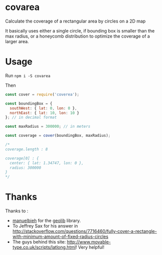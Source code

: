 # covarea
Calculate the coverage of a rectangular area by circles on a 2D map

It basically uses either a single circle, if bounding box is smaller than the max radius, or a honeycomb distribution to optimize the coverage of a larger area.

# Usage

Run `npm i -S covarea`

Then

```javascript
const cover = require('coverea');

const boundingBox = {
  southWest: { lat: 0, lon: 0 },
  northEast: { lat: 10, lon: 10 }
}; // in decimal format

const maxRadius = 300000; // in meters

const coverage = cover(boundingBox, maxRadius);

/*
coverage.length : 8

coverage[0] : {
  center: { lat: 1.34747, lon: 0 },
  radius: 300000
}
*/
```

# Thanks

Thanks to :
* [manuelbieh](https://github.com/manuelbieh) for the [geolib](https://github.com/manuelbieh/geolib) library.
* To Jeffrey Sax for his answer in http://stackoverflow.com/questions/7716460/fully-cover-a-rectangle-with-minimum-amount-of-fixed-radius-circles
* The guys behind this site: http://www.movable-type.co.uk/scripts/latlong.html! Very helpful!
